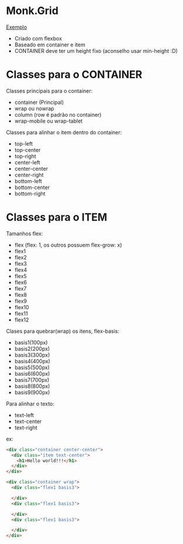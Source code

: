 # Monk.Grid
[Exemplo](https://agenciamonk.github.io/grid/)

- Criado com flexbox
- Baseado em container e item
- CONTAINER deve ter um height fixo (aconselho usar min-height :D)

# Classes para o CONTAINER
Classes principais para o container:
- container (Principal)
- wrap ou nowrap
- column (row é padrão no container)
- wrap-mobile ou wrap-tablet

Classes para alinhar o item dentro do container:
- top-left
- top-center
- top-right
- center-left
- center-center
- center-right
- bottom-left
- bottom-center
- bottom-right

# Classes para o ITEM
Tamanhos flex:
- flex (flex: 1, os outros possuem flex-grow: x)
- flex1
- flex2
- flex3
- flex4
- flex5
- flex6
- flex7
- flex8
- flex9
- flex10
- flex11
- flex12

Clases para quebrar(wrap) os itens, flex-basis:
- basis1(100px)
- basis2(200px)
- basis3(300px)
- basis4(400px)
- basis5(500px)
- basis6(600px)
- basis7(700px)
- basis8(800px)
- basis9(900px)

Para alinhar o texto:
- text-left
- text-center
- text-right

ex:
```html
<div class="container center-center">
  <div class="item text-center">
    <h1>Hello world!!!</h1>
  </div>
</div>
```

```html
<div class="container wrap">
  <div class="flex1 basis3">

  </div>
  <div class="flex1 basis3">

  </div>
  <div class="flex1 basis3">

  </div>
</div>
```
